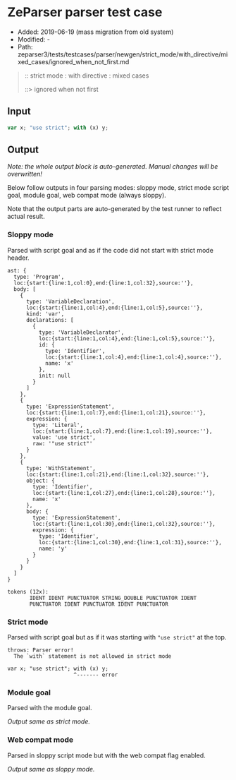 # ZeParser parser test case

- Added: 2019-06-19 (mass migration from old system)
- Modified: -
- Path: zeparser3/tests/testcases/parser/newgen/strict_mode/with_directive/mixed_cases/ignored_when_not_first.md

> :: strict mode : with directive : mixed cases
>
> ::> ignored when not first

## Input

`````js
var x; "use strict"; with (x) y;
`````

## Output

_Note: the whole output block is auto-generated. Manual changes will be overwritten!_

Below follow outputs in four parsing modes: sloppy mode, strict mode script goal, module goal, web compat mode (always sloppy).

Note that the output parts are auto-generated by the test runner to reflect actual result.

### Sloppy mode

Parsed with script goal and as if the code did not start with strict mode header.

`````
ast: {
  type: 'Program',
  loc:{start:{line:1,col:0},end:{line:1,col:32},source:''},
  body: [
    {
      type: 'VariableDeclaration',
      loc:{start:{line:1,col:4},end:{line:1,col:5},source:''},
      kind: 'var',
      declarations: [
        {
          type: 'VariableDeclarator',
          loc:{start:{line:1,col:4},end:{line:1,col:5},source:''},
          id: {
            type: 'Identifier',
            loc:{start:{line:1,col:4},end:{line:1,col:4},source:''},
            name: 'x'
          },
          init: null
        }
      ]
    },
    {
      type: 'ExpressionStatement',
      loc:{start:{line:1,col:7},end:{line:1,col:21},source:''},
      expression: {
        type: 'Literal',
        loc:{start:{line:1,col:7},end:{line:1,col:19},source:''},
        value: 'use strict',
        raw: '"use strict"'
      }
    },
    {
      type: 'WithStatement',
      loc:{start:{line:1,col:21},end:{line:1,col:32},source:''},
      object: {
        type: 'Identifier',
        loc:{start:{line:1,col:27},end:{line:1,col:28},source:''},
        name: 'x'
      },
      body: {
        type: 'ExpressionStatement',
        loc:{start:{line:1,col:30},end:{line:1,col:32},source:''},
        expression: {
          type: 'Identifier',
          loc:{start:{line:1,col:30},end:{line:1,col:31},source:''},
          name: 'y'
        }
      }
    }
  ]
}

tokens (12x):
       IDENT IDENT PUNCTUATOR STRING_DOUBLE PUNCTUATOR IDENT
       PUNCTUATOR IDENT PUNCTUATOR IDENT PUNCTUATOR
`````

### Strict mode

Parsed with script goal but as if it was starting with `"use strict"` at the top.

`````
throws: Parser error!
  The `with` statement is not allowed in strict mode

var x; "use strict"; with (x) y;
                     ^------- error
`````


### Module goal

Parsed with the module goal.

_Output same as strict mode._

### Web compat mode

Parsed in sloppy script mode but with the web compat flag enabled.

_Output same as sloppy mode._
